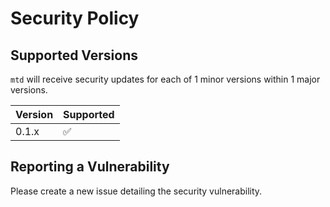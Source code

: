 # Security Policy

## Supported Versions

`mtd` will receive security updates for each of 1 minor versions within 1 major versions.

| Version | Supported          |
| ------- | ------------------ |
| 0.1.x   | :white_check_mark: |

## Reporting a Vulnerability

Please create a new issue detailing the security vulnerability.
